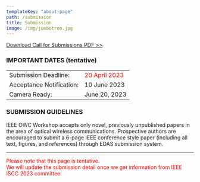 ```yaml
---
templateKey: "about-page"
path: /submission
title: Submission
image: /img/jumbotron.jpg
---
```


[Download Call for Submissions PDF >>](OWC-Workshop-CFP_IEEE_ISCC2023_0315_a.pdf)

### IMPORTANT DATES (tentative)

|                          |                                                 |
| ------------------------ | ----------------------------------------------- |
| Submission Deadline:     | <span style="color: red; ">20 April 2023</span> |
| Acceptance Notification: | 10 June 2023                                    |
| Camera Ready:            | June 20, 2023                                   |

### SUBMISSION GUIDELINES

IEEE OWC Workshop accepts only novel, previously unpublished papers in the area of optical wireless communications.
Prospective authors are encouraged to submit a 6-page IEEE conference style paper (including all text, figures, and references) through EDAS submission system.

---

<span style="color: red; ">Please note that this page is tentative.<br />
We will update the submission detail once we get information from IEEE ISCC 2023 committee.</span>
